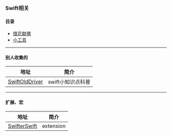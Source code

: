 
###  Swift相关
#### 目录
* [借花献佛](#jiehua)
* [小工具](#help_tool)



---
#### <a id="jiehua"></a>别人收集的
地址 | 简介
------- | -------
[SwiftOldDriver](https://github.com/SwiftOldDriver/iOS-Weekly?utm_source=gold_browser_extension)|swift小知识点科普



---
#### <a id="help_tool"></a>扩展、宏
地址 | 简介
------- | -------
[SwifterSwift](https://github.com/SwifterSwift/SwifterSwift)|extension

